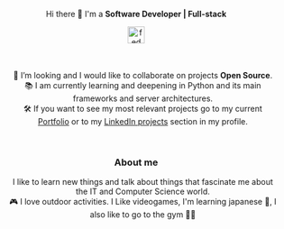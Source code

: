 <!--
<p align="center" width="300">
   <img align="center" width="180" src="" />  
   <h3 align="center">FedMG</h3>
</p>
-->


<p align="center">
  Hi there 👋 I'm a <strong>Software Developer | Full-stack</strong>
</p>


<div align="center">  
   <a href="https://www.linkedin.com/in/federico-gonzalia/" target="_blank">
    <img align="center" src="https://cdn.jsdelivr.net/npm/simple-icons@3.0.1/icons/linkedin.svg" alt="fedmg linkedin" height="30px" width="30px" />
  </a>
</div>

<br />
<br />


<ul align="center" type="none">
  <li>
   🌱 I’m looking and I would like to collaborate on projects <strong>Open Source</strong>.
  </li>
   <li>
     📚 I am currently learning and deepening in Python and its main frameworks and server architectures.
   </li>
  <li>
   🛠 If you want to see my most relevant projects go to my current <a href="https://astradev.vercel.app/">Portfolio</a> or to my <a href="https://www.linkedin.com/in/federico-gonzalia/details/projects/" target="_blank">LinkedIn projects</a> section in my profile.
<!--   </li>
   <li>
    🔧 I am currently having some technical problems with my computer but I am working on it 💪. 
   </li> -->
</ul>

<br />

<div align="center">
  <h3>About me</h3>
   <ul align="center" type="none">
     <li>
       I like to learn new things and talk about things that fascinate me about the IT and Computer Science world.
     </li>
     <li>
      🎮 I love outdoor activities. I Like videogames, I'm learning japanese 📖, I also like to go to the gym 🏋️‍♂
     </li>
   <ul>
</div>


